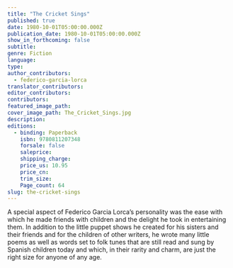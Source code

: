 ```yaml
---
title: "The Cricket Sings"
published: true
date: 1980-10-01T05:00:00.000Z
publication_date: 1980-10-01T05:00:00.000Z
show_in_forthcoming: false
subtitle:
genre: Fiction
language:
type:
author_contributors:
  - federico-garcia-lorca
translator_contributors:
editor_contributors:
contributors:
featured_image_path:
cover_image_path: The_Cricket_Sings.jpg
description:
editions:
  - binding: Paperback
    isbn: 9780811207348
    forsale: false
    saleprice:
    shipping_charge:
    price_us: 10.95
    price_cn:
    trim_size:
    Page_count: 64
slug: the-cricket-sings
---
```


A special aspect of Federico Garcia Lorca’s personality was the ease with which he made friends with children and the delight he took in entertaining them. In addition to the little puppet shows he created for his sisters and their friends and for the children of other writers, he wrote many little poems as well as words set to folk tunes that are still read and sung by Spanish children today and which, in their rarity and charm, are just the right size for anyone of any age.

